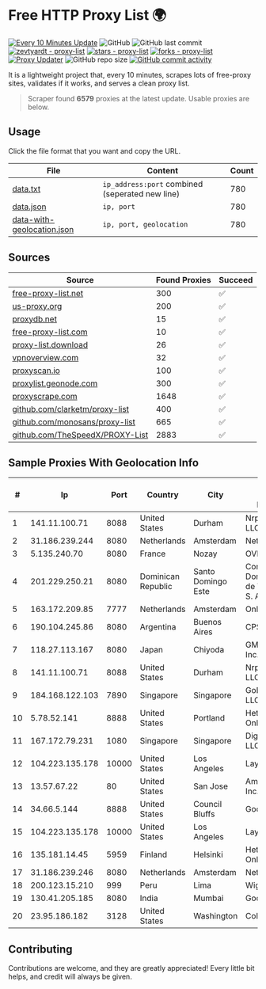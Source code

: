 
# Free HTTP Proxy List 🌍

[![Every 10 Minutes Update](https://github.com/mertguvencli/http-proxy-list/actions/workflows/main.yml/badge.svg?branch=main)](https://github.com/mertguvencli/http-proxy-list/actions/workflows/main.yml)
![GitHub](https://img.shields.io/github/license/mertguvencli/http-proxy-list)
![GitHub last commit](https://img.shields.io/github/last-commit/mertguvencli/http-proxy-list)
[![zevtyardt - proxy-list](https://img.shields.io/static/v1?label=zevtyardt&message=proxy-list&color=blue&logo=github)](https://github.com/zevtyardt/proxy-list "Go to GitHub repo")
[![stars - proxy-list](https://img.shields.io/github/stars/zevtyardt/proxy-list?style=social)](https://github.com/zevtyardt/proxy-list)
[![forks - proxy-list](https://img.shields.io/github/forks/zevtyardt/proxy-list?style=social)](https://github.com/zevtyardt/proxy-list)
[![Proxy Updater](https://github.com/zevtyardt/proxy-list/workflows/Proxy%20Updater/badge.svg)](https://github.com/zevtyardt/proxy-list/actions?query=workflow:"Proxy+Updater")
![GitHub repo size](https://img.shields.io/github/repo-size/zevtyardt/proxy-list)
[![GitHub commit activity](https://img.shields.io/github/commit-activity/m/zevtyardt/proxy-list?logo=commits)](https://github.com/zevtyardt/proxy-list/commits/main)

It is a lightweight project that, every 10 minutes, scrapes lots of free-proxy sites, validates if it works, and serves a clean proxy list.

> Scraper found **6579** proxies at the latest update. Usable proxies are below.

## Usage

Click the file format that you want and copy the URL.

|File|Content|Count|
|----|-------|-----|
|[data.txt](https://raw.githubusercontent.com/mertguvencli/http-proxy-list/main/proxy-list/data.txt)|`ip_address:port` combined (seperated new line)|780|
|[data.json](https://raw.githubusercontent.com/mertguvencli/http-proxy-list/main/proxy-list/data.json)|`ip, port`|780|
|[data-with-geolocation.json](https://raw.githubusercontent.com/mertguvencli/http-proxy-list/main/proxy-list/data-with-geolocation.json)|`ip, port, geolocation`|780|

## Sources

|Source|Found Proxies|Succeed|
|------|-------------|-------|
|[free-proxy-list.net](https://free-proxy-list.net)|300|✅|
|[us-proxy.org](https://www.us-proxy.org)|200|✅|
|[proxydb.net](http://proxydb.net)|15|✅|
|[free-proxy-list.com](https://free-proxy-list.com/?page=&port=&type%5B%5D=http&type%5B%5D=https&up_time=0&search=Search)|10|✅|
|[proxy-list.download](https://www.proxy-list.download/HTTP)|26|✅|
|[vpnoverview.com](https://vpnoverview.com/privacy/anonymous-browsing/free-proxy-servers)|32|✅|
|[proxyscan.io](https://www.proxyscan.io)|100|✅|
|[proxylist.geonode.com](https://proxylist.geonode.com/api/proxy-list?limit=300&page=1&sort_by=lastChecked&sort_type=desc&protocols=http,https)|300|✅|
|[proxyscrape.com](https://api.proxyscrape.com/v2/?request=displayproxies&protocol=http&timeout=10000&country=all&ssl=all&anonymity=all)|1648|✅|
|[github.com/clarketm/proxy-list](https://raw.githubusercontent.com/clarketm/proxy-list/master/proxy-list-raw.txt)|400|✅|
|[github.com/monosans/proxy-list](https://raw.githubusercontent.com/monosans/proxy-list/main/proxies/http.txt)|665|✅|
|[github.com/TheSpeedX/PROXY-List](https://raw.githubusercontent.com/TheSpeedX/PROXY-List/master/http.txt)|2883|✅|


## Sample Proxies With Geolocation Info

|#|Ip|Port|Country|City|Internet Service Provider|
|-|--|----|-------|----|-------------------------|
|1|141.11.100.71|8088|United States|Durham|Nrp Network LLC|
|2|31.186.239.244|8080|Netherlands|Amsterdam|NetSkope Inc|
|3|5.135.240.70|8080|France|Nozay|OVH SAS|
|4|201.229.250.21|8080|Dominican Republic|Santo Domingo Este|Compañía Dominicana de Teléfonos S. A.|
|5|163.172.209.85|7777|Netherlands|Amsterdam|Online SAS NL|
|6|190.104.245.86|8080|Argentina|Buenos Aires|CPS|
|7|118.27.113.167|8080|Japan|Chiyoda|GMO Internet, Inc.|
|8|141.11.100.71|8088|United States|Durham|Nrp Network LLC|
|9|184.168.122.103|7890|Singapore|Singapore|GoDaddy.com, LLC|
|10|5.78.52.141|8888|United States|Portland|Hetzner Online GmbH|
|11|167.172.79.231|1080|Singapore|Singapore|DigitalOcean, LLC|
|12|104.223.135.178|10000|United States|Los Angeles|LayerHost|
|13|13.57.67.22|80|United States|San Jose|Amazon.com, Inc.|
|14|34.66.5.144|8888|United States|Council Bluffs|Google LLC|
|15|104.223.135.178|10000|United States|Los Angeles|LayerHost|
|16|135.181.14.45|5959|Finland|Helsinki|Hetzner Online GmbH|
|17|31.186.239.246|8080|Netherlands|Amsterdam|NetSkope Inc|
|18|200.123.15.210|999|Peru|Lima|Wigo S.A.|
|19|130.41.205.185|8080|India|Mumbai|Google LLC|
|20|23.95.186.182|3128|United States|Washington|ColoCrossing|



## Contributing

Contributions are welcome, and they are greatly appreciated! Every
little bit helps, and credit will always be given.

